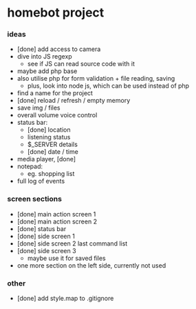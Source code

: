 # homebot project

### ideas

- [done] add access to camera
- dive into JS regexp
	- see if JS can read source code with it
- maybe add php base
- also utilise php for form validation + file reading, saving
	- plus, look into node js, which can be used instead of php
- find a name for the project
- [done] reload / refresh / empty memory
- save img / files
- overall volume voice control
- status bar:
	- [done] location
	- listening status
	- $_SERVER details
	- [done] date / time
- media player, [done]<audio>, <video>
- notepad:
	- eg. shopping list
- full log of events

### screen sections

- [done] main action screen 1
- [done] main action screen 2
- [done] status bar
- [done] side screen 1
- [done] side screen 2 last command list
- [done] side screen 3
	- maybe use it for saved files
- one more section on the left side, currently not used

### other
- [done] add style.map to .gitignore